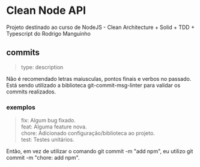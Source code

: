 # Clean Node API

Projeto destinado ao curso de NodeJS - Clean Architecture + Solid + TDD + Typescript do Rodrigo Manguinho

## commits <br>

> type: description <br>

Não é recomendado letras maiusculas, pontos finais e verbos no passado. <br>
Está sendo utilizado a biblioteca git-commit-msg-linter para validar os commits realizados.

### exemplos

> fix: Algum bug fixado. <br>
> feat: Alguma feature nova. <br>
> chore: Adicionado configuração/biblioteca ao projeto. <br>
> test: Testes unitários. <br>

Então, em vez de utilizar o comando git commit -m "add npm", eu utilizo git commit -m "chore: add npm".
